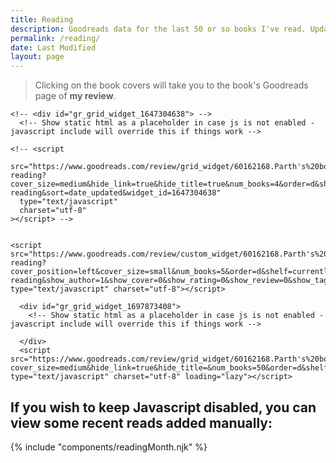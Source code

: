 ```yaml
---
title: Reading
description: Goodreads data for the last 50 or so books I've read. Updated every time I finish a book.
permalink: /reading/
date: Last Modified
layout: page
---
```

> Clicking on the book covers will take you to the book's Goodreads page of **my review**.

<div class="mt-md mb-md">
<div class="goodreads-current slide-up-half">

    <!-- <div id="gr_grid_widget_1647304638"> -->
      <!-- Show static html as a placeholder in case js is not enabled - javascript include will override this if things work -->
    
    <!-- <script
      src="https://www.goodreads.com/review/grid_widget/60162168.Parth's%20bookshelf:%20currently-reading?cover_size=medium&hide_link=true&hide_title=true&num_books=4&order=d&shelf=currently-reading&sort=date_updated&widget_id=1647304638"
      type="text/javascript"
      charset="utf-8"
    ></script> -->
    
    
    <script src="https://www.goodreads.com/review/custom_widget/60162168.Parth's%20bookshelf:%20currently-reading?cover_position=left&cover_size=small&num_books=5&order=d&shelf=currently-reading&show_author=1&show_cover=0&show_rating=0&show_review=0&show_tags=0&show_title=1&sort=date_added&widget_bg_color=FFFFFF&widget_bg_transparent=true&widget_border_width=none&widget_id=1662769460&widget_text_color=000000&widget_title_size=large&widget_width=full" type="text/javascript" charset="utf-8"></script>

</div>
</div>

<div class="mt-md mb-md">

      <div id="gr_grid_widget_1697873408">
        <!-- Show static html as a placeholder in case js is not enabled - javascript include will override this if things work -->

      </div>
      <script src="https://www.goodreads.com/review/grid_widget/60162168.Parth's%20bookshelf:%20read?cover_size=medium&hide_link=true&hide_title=&num_books=50&order=d&shelf=read&sort=date_read&widget_id=1697873408" type="text/javascript" charset="utf-8" loading="lazy"></script>
</div>

## If you wish to keep Javascript disabled, you can view some recent reads added manually:

{% include "components/readingMonth.njk" %}


<script>
// Get all the img elements with the class "gr_grid_book_container"
var imgElements = document.querySelectorAll('.gr_grid_book_container img');

// Loop through each img element and modify the src attribute
imgElements.forEach(function (imgElement) {
    // Get the current src attribute
    var src = imgElement.getAttribute('src');

    // Replace both "_SX98_" and "_SY160_" portions with an empty string
    src = src.replace(/_SX98_.|_SY160_.|Y160_./g, '');

    // Set the modified src attribute back to the img element
    imgElement.setAttribute('src', src);

    // Add the loading attribute for lazy loading
    imgElement.setAttribute('loading', 'lazy');

    // Add the decoding attribute for async decoding
    imgElement.setAttribute('decoding', 'async');
});

</script>

